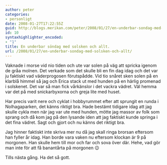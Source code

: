 ```yaml
---
author: peter
categories:
- personligt
date: 2008-01-27T17:22:55Z
guid: http://blogs.merikan.com/peter/2008/01/27/en-underbar-sondag-med-solsken-och-allt/
id: 10
syntaxhighlighter_encoded:
- "1"
title: En underbar söndag med solsken och allt.
url: /2008/01/27/en-underbar-sondag-med-solsken-och-allt/
---
```


Vaknade i morse vid nio tiden och ute var solen på väg att spricka igenom de gråa molnen. Det verkade som det skulle bli en fin dag idag och det var ju faktiskt vad väderprogosen förutspådde. Vid tio snåret sken solen på en klarblå himmel så jag och Erica stack ut med hunden på en härlig promenad i solskenet. Det var så man fick vårkänslor i det vackra vädret. Väl hemma var det på med snickarbyxorna och greja lite med huset.

Har precis varit nere och cyklat i hobbyrummet efter att sprungit en runda i Nolhagaparken, det känns riktigt bra. Hade bestämt tidigare idag att jag skulle cykla men när jag var ute med hunden, mötte jag massor av folk som sprang och då kom jag på den lysande iden att jag faktiskt kunde springa i det fina vädret. Sagt och gjort och nu känns det riktigt bra.

Jag hinner faktiskt inte skriva mer nu då jag skall ringa brorsan eftersom han fyller år idag. Han borde vara vaken nu eftersom klockan är 9 på morgonen. Han skulle hem till mor och far och sova över där. Hehe, vad gör man inte för att få banantårta på morgonen 😉

Tills nästa gång. Ha det så gott.
